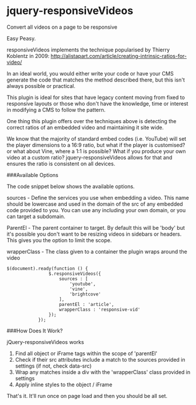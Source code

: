 jquery-responsiveVideos
=======================

Convert all videos on a page to be responsive


Easy Peasy.

responsiveVideos implements the technique popularised by Thierry Koblentz in 2009:
http://alistapart.com/article/creating-intrinsic-ratios-for-video/

In an ideal world, you would either write your code or have your CMS generate the code that matches the method described there, but this isn't always possible or practical. 

This plugin is ideal for sites that have legacy content moving from fixed to responsive layouts or those who don't have the knowledge, time or interest in modifying a CMS to follow the pattern.

One thing this plugin offers over the techniques above is detecting the correct ratios of an embedded video and maintaining it site wide.

We know that the majority of standard embed codes (i.e. YouTube) will set the player dimensions to a 16:9 ratio, but what if the player is customised? or what about Vine, where a 1:1 is possible? What if you produce your own video at a custom ratio? jquery-responsiveVideos allows for that and ensures the ratio is consistent on all devices.

###Available Options

The code snippet below shows the available options.

sources - Define the services you use when embedding a video. This name should be lowercase and used in the domain of the src of any embedded code provided to you. You can use any including your own domain, or you can target a subdomain.

ParentEl - The parent container to target. By default this will be 'body' but it's possible you don't want to be resizing videos in sidebars or headers. This gives you the option to limit the scope.

wrapperClass - The class given to a container the plugin wraps around the video

```
$(document).ready(function () {
                $.responsiveVideos({
                    sources : [
                        'youtube',
                        'vine',
                        'brightcove'
                    ],
                    parentEl : 'article',
                    wrapperClass : 'responsive-vid'
                });
            });
```

###How Does It Work?

jQuery-responsiveVideos works 

1. Find all object or iFrame tags within the scope of 'parentEl'
2. Check if their src attributes include a match to the sources provided in settings (if not, check data-src)
3. Wrap any matches inside a div with the 'wrapperClass' class provided in settings
4. Apply inline styles to the object / iFrame

That's it. It'll run once on page load and then you should be all set.